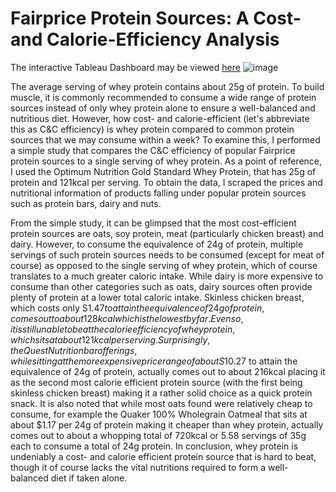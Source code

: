 # Fairprice Protein Sources: A Cost- and Calorie-Efficiency Analysis

The interactive Tableau Dashboard may be viewed [here](https://public.tableau.com/app/profile/lim.yi.han/viz/Cost-andCalorieEfficiencyofFairPriceProteinSources/Dashboard1)
![image](https://github.com/Yihan2407/fairprice_cost_efficiency_analysis/assets/121044754/b3e19fb1-8f70-4bed-a75d-fd6acba933f3)

The average serving of whey protein contains about 25g of protein. To build muscle, it is commonly recommended to consume a wide range of protein sources instead of only whey protein alone to ensure a well-balanced and nutritious diet. However, how cost- and calorie-efficient (let's abbreviate this as C&C efficiency) is whey protein compared to common protein sources that we may consume within a week? To examine this, I performed a simple study that compares the C&C efficiency of popular Fairprice protein sources to a single serving of whey protein. As a point of reference, I used the Optimum Nutrition Gold Standard Whey Protein, that has 25g of protein and 121kcal per serving. To obtain the data, I scraped the prices and nutritional information of products falling under popular protein sources such as protein bars, dairy and nuts.

From the simple study, it can be glimpsed that the most cost-efficient protein sources are oats, soy protein, meat (particularly chicken breast) and dairy. However, to consume the equivalence of 24g of protein, multiple servings of such protein sources needs to be consumed (except for meat of course) as opposed to the single serving of whey protein, which of course translates to a much greater caloric intake. While dairy is more expensive to consume than other categories such as oats, dairy sources often provide plenty of protein at a lower total caloric intake. Skinless chicken breast, which costs only S$1.47 to attain the equivalence of 24g of protein, comes out to about 128kcal which is the lowest by far. Even so, it is still unable to beat the calorie efficiency of whey protein, which sits at about 121kcal per serving. Surprisingly, the Quest Nutrition bar offerings, while sitting at the more expensive price range of about S$10.27 to attain the equivalence of 24g of protein, actually comes out to about 216kcal placing it as the second most calorie efficient protein source (with the first being skinless chicken breast) making it a rather solid choice as a quick protein snack. It is also noted that while most oats found were relatively cheap to consume, for example the Quaker 100% Wholegrain Oatmeal that sits at about $1.17 per 24g of protein making it cheaper than whey protein, actually comes out to about a whopping total of 720kcal or 5.58 servings of 35g each to consume a total of 24g protein. In conclusion, whey protein is undeniably a cost- and calorie efficient protein source that is hard to beat, though it of course lacks the vital nutritions required to form a well-balanced diet if taken alone. 


